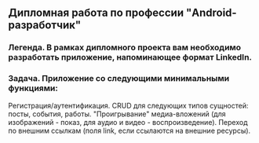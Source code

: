 ## Дипломная работа по профессии "Android-разработчик"

### Легенда. В рамках дипломного проекта вам необходимо разработать приложение, напоминающее формат LinkedIn.

### Задача. Приложение со следующими минимальными функциями:
Регистрация/аутентификация.
CRUD для следующих типов сущностей: посты, события, работы.
"Проигрывание" медиа-вложений (для изображений - показ, для аудио и видео - воспроизведение).
Переход по внешним ссылкам (поля link, если ссылаются на внешние ресурсы).